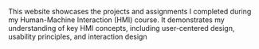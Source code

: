 This website showcases the projects and assignments I completed during my Human-Machine Interaction (HMI) course. It demonstrates my understanding of key HMI concepts, including user-centered design, usability principles, and interaction design

